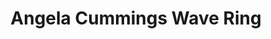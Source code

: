 ---
title: Angela Cummings Wave Ring
description: |
  A single, stunning South Sea Pearl is accented with Diamonds set in an undulating pattern in this organic ring design, reminiscent of the sea.
specs: |
  16 - 15.7mm South Sea Cultured Pearl Button with 2.76 carats of White Diamonds, set in Platinum and 18K Yellow Gold.
images:
  - image_path: /uploads/angela-cummings-for-assael-wave-ring.jpg
_category:
order_number: 12
categories:
  - rings
---